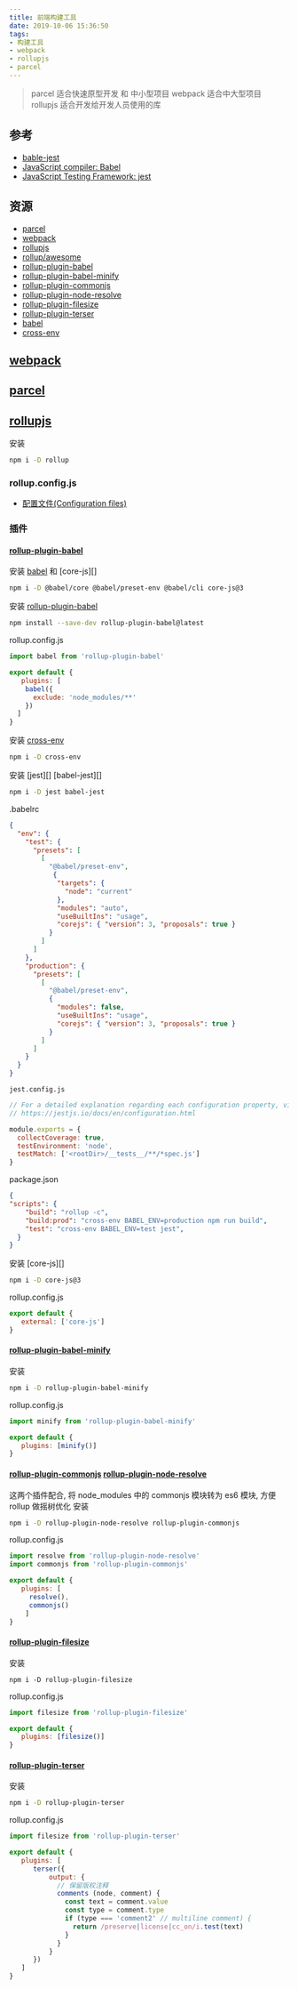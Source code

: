 ```yaml
---
title: 前端构建工具
date: 2019-10-06 15:36:50
tags:
- 构建工具
- webpack
- rollupjs
- parcel
---
```

>parcel 适合快速原型开发 和 中小型项目
webpack 适合中大型项目
rollupjs 适合开发给开发人员使用的库

[parcel]: https://parceljs.org/
[webpack]: https://webpack.js.org/
[rollupjs]: https://www.rollupjs.org/guide/en/
[rollup/awesome]: https://github.com/rollup/awesome
[rollup-plugin-babel]: https://github.com/rollup/rollup-plugin-babel
[rollup-plugin-babel-minify]: https://github.com/Comandeer/rollup-plugin-babel-minify
[rollup-plugin-commonjs]: https://github.com/rollup/rollup-plugin-commonjs
[rollup-plugin-node-resolve]: https://github.com/rollup/rollup-plugin-node-resolve
[rollup-plugin-filesize]: https://github.com/ritz078/rollup-plugin-filesize
[rollup-plugin-terser]: https://github.com/TrySound/rollup-plugin-terser
[babel]: https://github.com/babel/babel
[cross-env]: https://github.com/kentcdodds/cross-env

[bable-jest]: https://floatsyi.com/2019/11/14/bable-jest/
[JavaScript compiler: Babel]: https://floatsyi.com/2019/11/13/JavaScript-compiler-Babel/
[JavaScript Testing Framework: jest]: https://floatsyi.com/2019/11/13/JavaScript-Testing-Framework-jest/

## 参考

- [bable-jest][]
- [JavaScript compiler: Babel][]
- [JavaScript Testing Framework: jest][]

## 资源

- [parcel][]
- [webpack][]
- [rollupjs][]
- [rollup/awesome]
- [rollup-plugin-babel][]
- [rollup-plugin-babel-minify][]
- [rollup-plugin-commonjs][]
- [rollup-plugin-node-resolve][]
- [rollup-plugin-filesize][]
- [rollup-plugin-terser][]
- [babel][]
- [cross-env][]

<!-- more -->

## [webpack][]

## [parcel][]

## [rollupjs][]
安装
```bash
npm i -D rollup
```

### rollup.config.js

- [配置文件(Configuration files)](https://www.rollupjs.com/guide/command-line-reference/#%E9%85%8D%E7%BD%AE%E6%96%87%E4%BB%B6configuration-files)

### 插件

#### [rollup-plugin-babel][]
安装 [babel][] 和 [core-js][]
```bash
npm i -D @babel/core @babel/preset-env @babel/cli core-js@3
```

安装 [rollup-plugin-babel][]
```bash
npm install --save-dev rollup-plugin-babel@latest
```

rollup.config.js
```js
import babel from 'rollup-plugin-babel'

export default {
   plugins: [
    babel({
      exclude: 'node_modules/**'
    })
  ]
}
```

安装 [cross-env][]
```bash
npm i -D cross-env
```

安装 [jest][] [babel-jest][]
```bash
npm i -D jest babel-jest
```

.babelrc
```json
{
  "env": {
    "test": {
      "presets": [
        [
          "@babel/preset-env",
           {
            "targets": {
              "node": "current"
            },
            "modules": "auto",
            "useBuiltIns": "usage",
            "corejs": { "version": 3, "proposals": true }
          }
        ]
      ]
    },
    "production": {
      "presets": [
        [
          "@babel/preset-env",
          {
            "modules": false,
            "useBuiltIns": "usage",
            "corejs": { "version": 3, "proposals": true }
          }
        ]
      ]
    }
  }
}
```

`jest.config.js`
```js
// For a detailed explanation regarding each configuration property, visit:
// https://jestjs.io/docs/en/configuration.html

module.exports = {
  collectCoverage: true,
  testEnvironment: 'node',
  testMatch: ['<rootDir>/__tests__/**/*spec.js']
}
```

package.json
```json
{
"scripts": {
    "build": "rollup -c",
    "build:prod": "cross-env BABEL_ENV=production npm run build",
    "test": "cross-env BABEL_ENV=test jest",
  }
}
```

安装 [core-js][]
```bash
npm i -D core-js@3
```

rollup.config.js
```js
export default {
   external: ['core-js']
}
```

#### [rollup-plugin-babel-minify][]
安装
```bash
npm i -D rollup-plugin-babel-minify
```

rollup.config.js
```js
import minify from 'rollup-plugin-babel-minify'

export default {
   plugins: [minify()]
}
```

#### [rollup-plugin-commonjs][] [rollup-plugin-node-resolve][]
这两个插件配合, 将 node_modules 中的 commonjs 模块转为 es6 模块, 方便 rollup 做摇树优化
安装
```bash
npm i -D rollup-plugin-node-resolve rollup-plugin-commonjs
```

rollup.config.js
```js
import resolve from 'rollup-plugin-node-resolve'
import commonjs from 'rollup-plugin-commonjs'

export default {
   plugins: [
     resolve(),
     commonjs()
    ]
}
```

#### [rollup-plugin-filesize][]
安装
```
npm i -D rollup-plugin-filesize
```

rollup.config.js
```js
import filesize from 'rollup-plugin-filesize'

export default {
   plugins: [filesize()]
}
```

#### [rollup-plugin-terser][]
安装
```bash
npm i -D rollup-plugin-terser
```

rollup.config.js
```js
import filesize from 'rollup-plugin-terser'

export default {
   plugins: [
      terser({
          output: {
            // 保留版权注释
            comments (node, comment) {
              const text = comment.value
              const type = comment.type
              if (type === 'comment2' // multiline comment) {
                return /preserve|license|cc_on/i.test(text)
              }
            }
          }
      })
   ]
}
```
